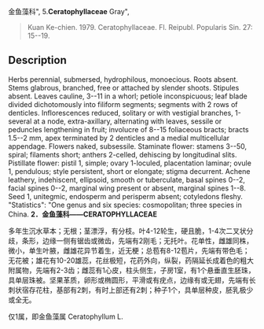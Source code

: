 金鱼藻科",
5.**Ceratophyllaceae** Gray",

> Kuan Ke-chien. 1979. Ceratophyllaceae. Fl. Reipubl. Popularis Sin. 27: 15--19.

## Description
Herbs perennial, submersed, hydrophilous, monoecious. Roots absent. Stems glabrous, branched, free or attached by slender shoots. Stipules absent. Leaves cauline, 3--11 in a whorl; petiole inconspicuous; leaf blade divided dichotomously into filiform segments; segments with 2 rows of denticles. Inflorescences reduced, solitary or with vestigial branches, 1-several at a node, extra-axillary, alternating with leaves, sessile or peduncles lengthening in fruit; involucre of 8--15 foliaceous bracts; bracts 1.5--2 mm, apex terminated by 2 denticles and a medial multicellular appendage. Flowers naked, subsessile. Staminate flower: stamens 3--50, spiral; filaments short; anthers 2-celled, dehiscing by longitudinal slits. Pistillate flower: pistil 1, simple; ovary 1-loculed, placentation laminar; ovule 1, pendulous; style persistent, short or elongate; stigma decurrent. Achene leathery, indehiscent, ellipsoid, smooth or tuberculate, basal spines 0--2, facial spines 0--2, marginal wing present or absent, marginal spines 1--8. Seed 1, unitegmic, endosperm and perisperm absent; cotyledons fleshy.
  "Statistics": "One genus and six species: cosmopolitan; three species in China.
**2．金鱼藻科——CERATOPHYLLACEAE**

多年生沉水草本；无根；茎漂浮，有分枝。叶4-12轮生，硬且脆，1-4次二叉状分歧，条形，边缘一侧有锯齿或微齿，先端有2刚毛；无托叶。花单性，雌雄同株，微小，单生叶腋，雌雄花异节着生，近无梗；总苞有8-12苞片，先端有带色毛；无花被；雄花有10-20雄蕊，花丝极短，花药外向，纵裂，药隔延长成着色的粗大附属物，先端有2-3齿；雌蕊有1心皮，柱头侧生，子房1室，有1个悬垂直生胚珠，具单层珠被。坚果革质，卵形或椭圆形，平滑或有疣点，边缘有或无翅，先端有长刺状宿存花柱，基部有2刺，有时上部还有2刺；种子1个，具单层种皮，胚乳极少或全无。

仅1属，即金鱼藻属 Ceratophyllum L.
